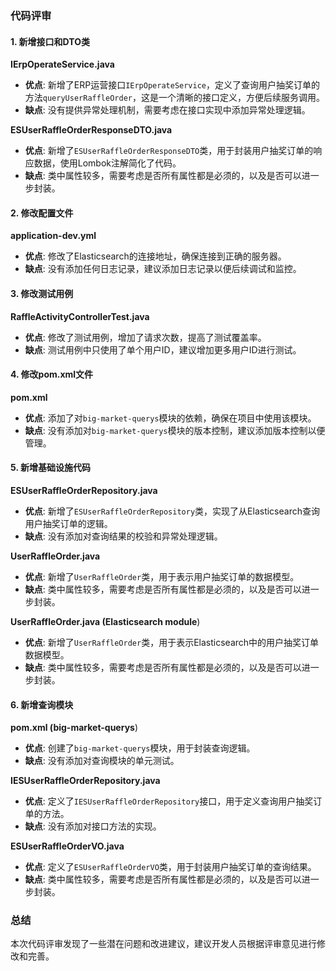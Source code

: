 ### 代码评审

#### 1. 新增接口和DTO类

**IErpOperateService.java**
- **优点**: 新增了ERP运营接口`IErpOperateService`，定义了查询用户抽奖订单的方法`queryUserRaffleOrder`，这是一个清晰的接口定义，方便后续服务调用。
- **缺点**: 没有提供异常处理机制，需要考虑在接口实现中添加异常处理逻辑。

**ESUserRaffleOrderResponseDTO.java**
- **优点**: 新增了`ESUserRaffleOrderResponseDTO`类，用于封装用户抽奖订单的响应数据，使用Lombok注解简化了代码。
- **缺点**: 类中属性较多，需要考虑是否所有属性都是必须的，以及是否可以进一步封装。

#### 2. 修改配置文件

**application-dev.yml**
- **优点**: 修改了Elasticsearch的连接地址，确保连接到正确的服务器。
- **缺点**: 没有添加任何日志记录，建议添加日志记录以便后续调试和监控。

#### 3. 修改测试用例

**RaffleActivityControllerTest.java**
- **优点**: 修改了测试用例，增加了请求次数，提高了测试覆盖率。
- **缺点**: 测试用例中只使用了单个用户ID，建议增加更多用户ID进行测试。

#### 4. 修改pom.xml文件

**pom.xml**
- **优点**: 添加了对`big-market-querys`模块的依赖，确保在项目中使用该模块。
- **缺点**: 没有添加对`big-market-querys`模块的版本控制，建议添加版本控制以便管理。

#### 5. 新增基础设施代码

**ESUserRaffleOrderRepository.java**
- **优点**: 新增了`ESUserRaffleOrderRepository`类，实现了从Elasticsearch查询用户抽奖订单的逻辑。
- **缺点**: 没有添加对查询结果的校验和异常处理逻辑。

**UserRaffleOrder.java**
- **优点**: 新增了`UserRaffleOrder`类，用于表示用户抽奖订单的数据模型。
- **缺点**: 类中属性较多，需要考虑是否所有属性都是必须的，以及是否可以进一步封装。

**UserRaffleOrder.java (Elasticsearch module**)
- **优点**: 新增了`UserRaffleOrder`类，用于表示Elasticsearch中的用户抽奖订单数据模型。
- **缺点**: 类中属性较多，需要考虑是否所有属性都是必须的，以及是否可以进一步封装。

#### 6. 新增查询模块

**pom.xml (big-market-querys**)
- **优点**: 创建了`big-market-querys`模块，用于封装查询逻辑。
- **缺点**: 没有添加对查询模块的单元测试。

**IESUserRaffleOrderRepository.java**
- **优点**: 定义了`IESUserRaffleOrderRepository`接口，用于定义查询用户抽奖订单的方法。
- **缺点**: 没有添加对接口方法的实现。

**ESUserRaffleOrderVO.java**
- **优点**: 定义了`ESUserRaffleOrderVO`类，用于封装用户抽奖订单的查询结果。
- **缺点**: 类中属性较多，需要考虑是否所有属性都是必须的，以及是否可以进一步封装。

### 总结

本次代码评审发现了一些潜在问题和改进建议，建议开发人员根据评审意见进行修改和完善。